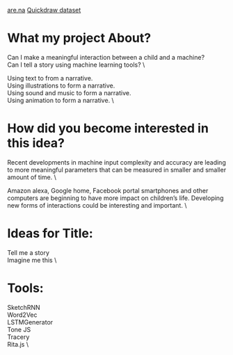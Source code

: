 [are.na](https://www.are.na/itay-niv/tell-me-a-story-mctz38_fpi0)
[Quickdraw dataset](https://quickdraw.withgoogle.com/data/jacket)


# What my project About?

Can I make a meaningful interaction between a child and a machine? \
Can I tell a story using machine learning tools? \

Using text to from a narrative. \
Using illustrations to form a narrative. \
Using sound and music to form a narrative. \
Using animation to form a narrative. \

# How did you become interested in this idea?
Recent developments in machine input complexity and accuracy are leading to more meaningful parameters that can be measured in smaller and smaller amount of time.  \

Amazon alexa, Google home, Facebook portal smartphones and other computers are beginning to have more impact on children’s life. Developing new forms of interactions could be interesting and important. \

# Ideas for Title:
Tell me a story \
Imagine me this \

# Tools:
SketchRNN \
Word2Vec \
LSTMGenerator \
Tone JS \
Tracery \
Rita.js \
